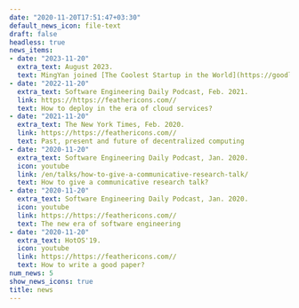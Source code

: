 ```yaml
---
date: "2020-11-20T17:51:47+03:30"
default_news_icon: file-text
draft: false
headless: true
news_items:
- date: "2023-11-20"
  extra_text: August 2023.
  text: MingYan joined [The Coolest Startup in the World](https://goodluck.com) as the CEO
- date: "2022-11-20"
  extra_text: Software Engineering Daily Podcast, Feb. 2021.
  link: https://https://feathericons.com//
  text: How to deploy in the era of cloud services?
- date: "2021-11-20"
  extra_text: The New York Times, Feb. 2020.
  link: https://https://feathericons.com//
  text: Past, present and future of decentralized computing
- date: "2020-11-20"
  extra_text: Software Engineering Daily Podcast, Jan. 2020.
  icon: youtube
  link: /en/talks/how-to-give-a-communicative-research-talk/
  text: How to give a communicative research talk?
- date: "2020-11-20"
  extra_text: Software Engineering Daily Podcast, Jan. 2020.
  icon: youtube
  link: https://https://feathericons.com//
  text: The new era of software engineering
- date: "2020-11-20"
  extra_text: HotOS'19.
  icon: youtube
  link: https://https://feathericons.com//
  text: How to write a good paper?
num_news: 5
show_news_icons: true
title: news
---
```

